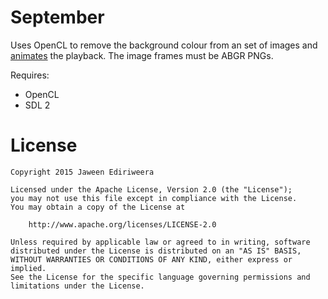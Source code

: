 September
=========
Uses OpenCL to remove the background colour from an set of images and [animates](https://youtu.be/Gs069dndIYk)
the playback. The image frames must be ABGR PNGs.

Requires: 
 * OpenCL
 * SDL 2

License
=====
	Copyright 2015 Jaween Ediriweera

	Licensed under the Apache License, Version 2.0 (the "License");
	you may not use this file except in compliance with the License.
	You may obtain a copy of the License at

		http://www.apache.org/licenses/LICENSE-2.0

	Unless required by applicable law or agreed to in writing, software
	distributed under the License is distributed on an "AS IS" BASIS,
	WITHOUT WARRANTIES OR CONDITIONS OF ANY KIND, either express or implied.
	See the License for the specific language governing permissions and
	limitations under the License.
